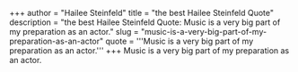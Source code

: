 +++
author = "Hailee Steinfeld"
title = "the best Hailee Steinfeld Quote"
description = "the best Hailee Steinfeld Quote: Music is a very big part of my preparation as an actor."
slug = "music-is-a-very-big-part-of-my-preparation-as-an-actor"
quote = '''Music is a very big part of my preparation as an actor.'''
+++
Music is a very big part of my preparation as an actor.
